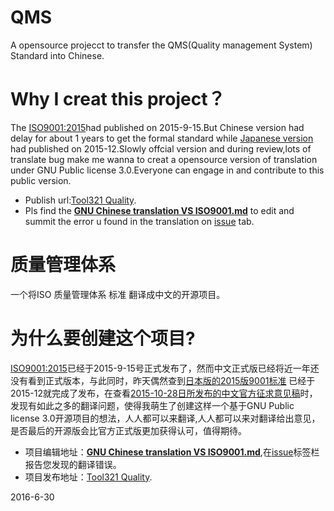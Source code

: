 # QMS
A opensource projecct to transfer the QMS(Quality management System) Standard into Chinese.
# Why I creat this project？
The [ISO9001:2015](http://www.iso.org/iso/catalogue_detail?csnumber=62085)had published on 2015-9-15.But Chinese version had delay for about 1 years to get the formal standard while [Japanese version](http://www.jsa.or.jp/store/iso-90012015.html) had published on 2015-12.Slowly offcial version and during review,lots of translate bug make me wanna to creat a opensource version of translation under GNU Public license 3.0.Everyone can engage in and contribute to this public version.
* Publish url:[Tool321 Quality](http://www.tool321.com/cn/r/quality.html).
* Pls find the **[GNU Chinese translation VS ISO9001.md](https://github.com/tool321/QMS/blob/master/GNU%20Chinese%20translation%20VS%20ISO9001.md)** to edit and summit the error u found in the translation on [issue](https://github.com/tool321/QMS/issues) tab.

# 质量管理体系
一个将ISO 质量管理体系 标准 翻译成中文的开源项目。
# 为什么要创建这个项目?
[ISO9001:2015](http://www.iso.org/iso/catalogue_detail?csnumber=62085)已经于2015-9-15号正式发布了，然而中文正式版已经将近一年还没有看到正式版本，与此同时，昨天偶然查到[日本版的2015版9001标准](http://www.jsa.or.jp/store/iso-90012015.html) 已经于2015-12就完成了发布，在查看[2015-10-28日所发布的中文官方征求意见稿](http://www.cnis.gov.cn/wzgg/201510/t20151030_21095.shtml)时，发现有如此之多的翻译问题，使得我萌生了创建这样一个基于GNU Public license 3.0开源项目的想法，人人都可以来翻译,人人都可以来对翻译给出意见，是否最后的开源版会比官方正式版更加获得认可，值得期待。
* 项目编辑地址：**[GNU Chinese translation VS ISO9001.md](https://github.com/tool321/QMS/blob/master/GNU%20Chinese%20translation%20VS%20ISO9001.md)**,在[issue](https://github.com/tool321/QMS/issues)标签栏报告您发现的翻译错误。
* 项目发布地址：[Tool321 Quality](http://www.tool321.com/cn/r/quality.html).

2016-6-30

